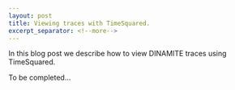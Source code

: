 ```yaml
---
layout: post
title: Viewing traces with TimeSquared.
excerpt_separator: <!--more-->
---
```


In this blog post we describe how to view DINAMITE traces using TimeSquared.
<!--more-->

To be completed...

